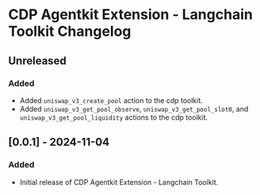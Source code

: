 # CDP Agentkit Extension - Langchain Toolkit Changelog

## Unreleased

### Added

- Added `uniswap_v3_create_pool` action to the cdp toolkit.
- Added `uniswap_v3_get_pool_observe`, `uniswap_v3_get_pool_slot0`, and `uniswap_v3_get_pool_liquidity` actions to the cdp toolkit.

## [0.0.1] - 2024-11-04

### Added

- Initial release of CDP Agentkit Extension - Langchain Toolkit.

